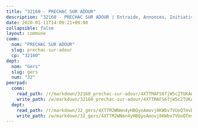 ```yaml
---
title: "32160 - PRECHAC SUR ADOUR"
description: "32160 - PRECHAC SUR ADOUR | Entraide, Annonces, Initiatives"
date: 2020-01-11T14:09:21+09:00
collapsible: false
layout: commune
comm:
  nom: "PRECHAC SUR ADOUR"
  slug: prechac-sur-adour
  cp: "32160"
dept:
  nom: "Gers"
  slug: gers
  num: "32"
peerpad:
  comm:
    read_path: /r/markdown/32160_prechac-sur-adour/4XTTMAFS6fjW5c2TUKAWUFBQHNXtR1CDE3SMgZQBh97RmcvfA
    write_path: /w/markdown/32160_prechac-sur-adour/4XTTMAFS6fjW5c2TUKAWUFBQHNXtR1CDE3SMgZQBh97RmcvfA-K3TgV7jHaBfz2PrPjCWddrd6uHBp8omtAcn4VLQCLYoz6HgaXr94qyvF4y2sfoaK6ByxEyX1LWs1GMj9Lmymu9hYGXUtSPwWGka5qmLPch2TjuzmsiifBRueqhKxruVBQLMMfWNC
  dept:
    read_path: /r/markdown/32_gers/4XTTM2WNmn4yHBQyoAmovj8KWbv7VUoQTmvDpdT3o124AgWEe
    write_path: /w/markdown/32_gers/4XTTM2WNmn4yHBQyoAmovj8KWbv7VUoQTmvDpdT3o124AgWEe-K3TgUpYJfQLfW5uoLbdwErZNx29AEkCAso1EvCZzqaD3z7aQWWvGchjPJifpsj2b2MrnxAXUWCQXyv6K9rEMDPiEmuqTRE8ziuYLh1MUbtQUwwoYxV2abqSdJr66fFRHJZtY62y8
---
```


